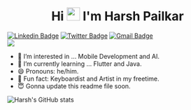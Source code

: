 <h1 align="center">Hi <img src="https://raw.githubusercontent.com/iampavangandhi/iampavangandhi/master/gifs/Hi.gif" width="30px"> I'm Harsh Pailkar</h1>

[![Linkedin Badge](https://img.shields.io/badge/-HarshPailkar-blue?style=social&logo=Linkedin&logoColor=blue&link=https://www.linkedin.com/in/harsh-pailkar)](https://www.linkedin.com/in/harsh-pailkar/)
[![Twitter Badge](http://img.shields.io/badge/-@harsh_pailkar-1ca0f1?style=social&logo=twitter&logoColor=blue&link=https://twitter.com/harsh_pailkar)](https://twitter.com/harsh_pailkar) 
[![Gmail Badge](https://img.shields.io/badge/-Gmail-c14438?style=social&logo=Gmail&logoColor=red&link=mailto:harsh.pailkar@gmail.com)](mailto:harsh.pailkar@gmail.com)
<br />
![](https://visitor-badge.glitch.me/badge?page_id=shivaylamba.shivaylamba)  <br>

- 👀 I’m interested in ... Mobile Development and AI.
- 🌱 I’m currently learning ... Flutter and Java.
- 😄 Pronouns: he/him.
- 🌟 Fun fact: Keyboardist and Artist in my freetime.
- 😇 Gonna update this readme file soon.

![Harsh's GitHub stats](https://github-readme-stats.vercel.app/api?username=harshpailkar&show_icons=true&count_private=true&theme=gruvbox_light)
